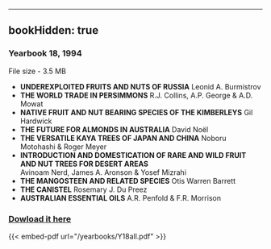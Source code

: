 
---
bookHidden: true 
---
### Yearbook 18, 1994


File size - 3.5 MB

-   **UNDEREXPLOITED FRUITS AND NUTS OF RUSSIA** Leonid A. Burmistrov
-   **THE WORLD TRADE IN PERSIMMONS** R.J. Collins, A.P. George & A.D.
    Mowat
-   **NATIVE FRUIT AND NUT BEARING SPECIES OF THE KIMBERLEYS** Gil
    Hardwick
-   **THE FUTURE FOR ALMONDS IN AUSTRALIA** David Noël
-   **THE VERSATILE KAYA TREES OF JAPAN AND CHINA** Noboru Motohashi &
    Roger Meyer
-   **INTRODUCTION AND DOMESTICATION OF RARE AND WILD FRUIT AND NUT
    TREES FOR DESERT AREAS**\
    Avinoam Nerd, James A. Aronson & Yosef Mizrahi
-   **THE MANGOSTEEN AND RELATED SPECIES** Otis Warren Barrett
-   **THE CANISTEL** Rosemary J. Du Preez
-   **AUSTRALIAN ESSENTIAL OILS** A.R. Penfold & F.R. Morrison
 
### [Dowload it here](/yearbooks/Y18all.pdf)
 
{{< embed-pdf url="/yearbooks/Y18all.pdf" >}}
